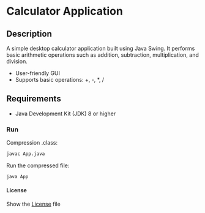 # Calculator Application

## Description
A simple desktop calculator application built using Java Swing. It performs basic arithmetic operations such as addition, subtraction, multiplication, and division.


- User-friendly GUI
- Supports basic operations: +, -, *, /

## Requirements
- Java Development Kit (JDK) 8 or higher

### Run

 Compression .class:
   ```bash
   javac App.java
   ```

 Run the compressed file:
   ```bash
   java App
   ```
#### License

Show the [License](LICENSE) file
